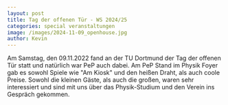 ```yaml
---
layout: post
title: Tag der offenen Tür - WS 2024/25
categories: special veranstaltungen
image: /images/2024-11-09_openhouse.jpg
author: Kevin
---
```


Am Samstag, den 09.11.2022 fand an der TU Dortmund der Tag der offenen Tür statt und natürlich war PeP auch dabei. Am PeP Stand im Physik Foyer gab es sowohl Spiele wie "Am Kiosk" und den heißen Draht, als auch coole Preise. Sowohl die kleinen Gäste, als auch die großen, waren sehr interessiert und sind mit uns über das Physik-Studium und den Verein ins Gespräch gekommen.
